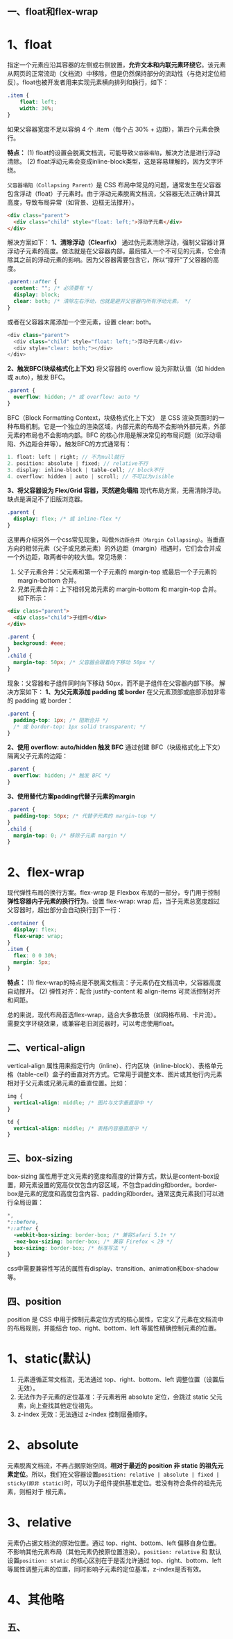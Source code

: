 ## 一、float和flex-wrap
# 1、float
指定一个元素应沿其容器的左侧或右侧放置，**允许文本和内联元素环绕它**。该元素从网页的正常流动（文档流）中移除，但是仍然保持部分的流动性（与绝对定位相反）。float也被开发者用来实现元素横向排列和换行，如下：
```css
.item {
    float: left;
    width: 30%;
}
```
如果父容器宽度不足以容纳 4 个 .item（每个占 30% + 边距），第四个元素会换行。

**特点：**
(1) float的设置会脱离文档流，可能导致`父容器塌陷`，解决方法是进行浮动清除。
(2) float浮动元素会变成inline-block类型，这是容易理解的，因为文字环绕。

`父容器塌陷（Collapsing Parent）`是 CSS 布局中常见的问题，通常发生在父容器包含浮动（float）子元素时。由于浮动元素脱离文档流，父容器无法正确计算其高度，导致布局异常（如背景、边框无法撑开）。
```html
<div class="parent">
  <div class="child" style="float: left;">浮动子元素</div>
</div>
```
解决方案如下：
**1、清除浮动（Clearfix）**
通过伪元素清除浮动，强制父容器计算浮动子元素的高度。做法就是在父容器内部，最后插入一个不可见的元素，它会清除其之前的浮动元素的影响。因为父容器需要包含它，所以“撑开”了父容器的高度。
```css
.parent::after {
  content: ""; /* 必须要有 */
  display: block;
  clear: both; /* 清除左右浮动，也就是避开父容器内所有浮动元素。 */
}
```
或者在父容器末尾添加一个空元素，设置 clear: both。
```js
<div class="parent">
  <div class="child" style="float: left;">浮动子元素</div>
  <div style="clear: both;"></div>
</div>
```

**2、触发BFC(块级格式化上下文)**
将父容器的 overflow 设为非默认值（如 hidden 或 auto），触发 BFC。
```css
.parent {
  overflow: hidden; /* 或 overflow: auto */
}
```

BFC（Block Formatting Context，块级格式化上下文） 是 CSS 渲染页面时的一种布局机制。它是一个独立的渲染区域，内部元素的布局不会影响外部元素，外部元素的布局也不会影响内部。BFC 的核心作用是解决常见的布局问题（如浮动塌陷、外边距合并等）。触发BFC的方式通常有：
```js
1. float: left | right; // 不为null就行
2. position: absolute | fixed; // relative不行
3. display: inline-block | table-cell; // block不行
4. overflow: hidden | auto | scroll; // 不可以为visible
```

**3、将父容器设为 Flex/Grid 容器，天然避免塌陷**
现代布局方案，无需清除浮动。缺点是满足不了旧版浏览器。
```css
.parent {
  display: flex; /* 或 inline-flex */
}
```


这里再介绍另外一个css常见现象，叫做`外边距合并（Margin Collapsing）`。当垂直方向的相邻元素（父子或兄弟元素）的外边距（margin）相遇时，它们会合并成一个外边距，取两者中的较大值。常见场景：
1. 父子元素合并：父元素和第一个子元素的 margin-top 或最后一个子元素的 margin-bottom 合并。
2. 兄弟元素合并：上下相邻兄弟元素的 margin-bottom 和 margin-top 合并。
如下所示：
```html
<div class="parent">
  <div class="child">子组件</div>
</div>
```
```css
.parent {
  background: #eee;
}
.child {
  margin-top: 50px; /* 父容器会跟着向下移动 50px */
}
```
现象：父容器和子组件同时向下移动 50px，而不是子组件在父容器内部下移。
解决方案如下：
**1、为父元素添加 padding 或 border**
在父元素顶部或底部添加非零的 padding 或 border：
```css
.parent {
  padding-top: 1px; /* 阻断合并 */
  /* 或 border-top: 1px solid transparent; */
}
```

**2、使用 overflow: auto/hidden 触发 BFC**
通过创建 BFC（块级格式化上下文）隔离父子元素的边距：
```css
.parent {
  overflow: hidden; /* 触发 BFC */
}
```

**3、使用替代方案padding代替子元素的margin**
```css
.parent {
  padding-top: 50px; /* 代替子元素的 margin-top */
}
.child {
  margin-top: 0; /* 移除子元素 margin */
}
```


# 2、flex-wrap
现代弹性布局的换行方案。flex-wrap 是 Flexbox 布局的一部分，专门用于控制**弹性容器内子元素的换行行为**。设置 flex-wrap: wrap 后，当子元素总宽度超过父容器时，超出部分会自动换行到下一行：
```css
.container {
  display: flex;
  flex-wrap: wrap;
}
.item {
  flex: 0 0 30%;
  margin: 5px;
}
```
**特点：**
(1) flex-wrap的特点是不脱离文档流：子元素仍在文档流中，父容器高度自动撑开。
(2) 弹性对齐：配合 justify-content 和 align-items 可灵活控制对齐和间距。

总的来说，现代布局首选flex-wrap，适合大多数场景（如网格布局、卡片流）。需要文字环绕效果，或兼容老旧浏览器时，可以考虑使用float。


## 二、vertical-align
vertical-align 属性用来指定行内（inline）、行内区块（inline-block）、表格单元格（table-cell）盒子的垂直对齐方式。它常用于调整文本、图片或其他行内元素相对于父元素或兄弟元素的垂直位置。比如：
```css
img {
  vertical-align: middle; /* 图片与文字垂直居中 */
}

td {
  vertical-align: middle; /* 表格内容垂直居中 */
}
```

## 三、box-sizing
box-sizing 属性用于定义元素的宽度和高度的计算方式，默认是content-box设置，即元素设置的宽高仅仅包含内容区域，不包含padding和border。border-box是元素的宽度和高度包含内容、padding和border。通常这类元素我们可以进行全局设置：
```css
*,
*::before,
*::after {
  -webkit-box-sizing: border-box; /* 兼容Safari 5.1+ */
  -moz-box-sizing: border-box; /* 兼容 Firefox < 29 */
  box-sizing: border-box; /* 标准写法 */
}
```

css中需要兼容性写法的属性有display、transition、animation和box-shadow等。

## 四、position
position 是 CSS 中用于控制元素定位方式的核心属性，它定义了元素在文档流中的布局规则，并能结合 top、right、bottom、left 等属性精确控制元素的位置。
# 1、static(默认)
1. 元素遵循正常文档流，无法通过 top、right、bottom、left 调整位置（设置后无效）。
2. 无法作为子元素的定位基准：子元素若用 absolute 定位，会跳过 static 父元素，向上查找其他定位祖先。
3. z-index 无效：无法通过 z-index 控制层叠顺序。

# 2、absolute
元素脱离文档流，不再占据原始空间。**相对于最近的 position 非 static 的祖先元素定位**。所以，我们在父容器设置`position: relative | absolute | fixed | sticky(即非 static)`时，可以为子组件提供基准定位。若没有符合条件的祖先元素，则相对于 <html> 根元素。

# 3、relative
元素仍占据文档流的原始位置。通过 top、right、bottom、left 偏移自身位置。不影响其他元素布局（其他元素仍按原位置渲染）。`position: relative` 和 默认设置`position: static` 的核心区别在于是否允许通过 top、right、bottom、left 等属性调整元素的位置，同时影响子元素的定位基准，z-index是否有效。

# 4、其他略

## 五、




